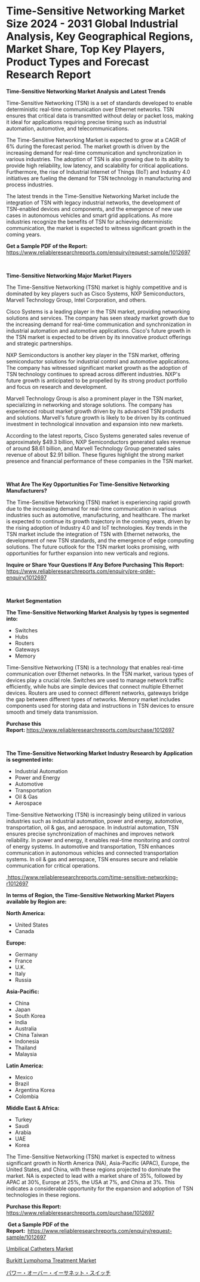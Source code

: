<p><h1>Time-Sensitive Networking Market Size 2024 - 2031 Global Industrial Analysis, Key Geographical Regions, Market Share, Top Key Players, Product Types and Forecast Research Report</h1></p><p><strong>Time-Sensitive Networking Market Analysis and Latest Trends</strong></p>
<p><p>Time-Sensitive Networking (TSN) is a set of standards developed to enable deterministic real-time communication over Ethernet networks. TSN ensures that critical data is transmitted without delay or packet loss, making it ideal for applications requiring precise timing such as industrial automation, automotive, and telecommunications.</p><p>The Time-Sensitive Networking Market is expected to grow at a CAGR of 6% during the forecast period. The market growth is driven by the increasing demand for real-time communication and synchronization in various industries. The adoption of TSN is also growing due to its ability to provide high reliability, low latency, and scalability for critical applications. Furthermore, the rise of Industrial Internet of Things (IIoT) and Industry 4.0 initiatives are fueling the demand for TSN technology in manufacturing and process industries.</p><p>The latest trends in the Time-Sensitive Networking Market include the integration of TSN with legacy industrial networks, the development of TSN-enabled devices and components, and the emergence of new use cases in autonomous vehicles and smart grid applications. As more industries recognize the benefits of TSN for achieving deterministic communication, the market is expected to witness significant growth in the coming years.</p></p>
<p><strong>Get a Sample PDF of the Report:&nbsp;</strong> <a href="https://www.reliableresearchreports.com/enquiry/request-sample/1012697">https://www.reliableresearchreports.com/enquiry/request-sample/1012697</a></p>
<p>&nbsp;</p>
<p><strong>Time-Sensitive Networking Major Market Players</strong></p>
<p><p>The Time-Sensitive Networking (TSN) market is highly competitive and is dominated by key players such as Cisco Systems, NXP Semiconductors, Marvell Technology Group, Intel Corporation, and others.</p><p>Cisco Systems is a leading player in the TSN market, providing networking solutions and services. The company has seen steady market growth due to the increasing demand for real-time communication and synchronization in industrial automation and automotive applications. Cisco's future growth in the TSN market is expected to be driven by its innovative product offerings and strategic partnerships.</p><p>NXP Semiconductors is another key player in the TSN market, offering semiconductor solutions for industrial control and automotive applications. The company has witnessed significant market growth as the adoption of TSN technology continues to spread across different industries. NXP's future growth is anticipated to be propelled by its strong product portfolio and focus on research and development.</p><p>Marvell Technology Group is also a prominent player in the TSN market, specializing in networking and storage solutions. The company has experienced robust market growth driven by its advanced TSN products and solutions. Marvell's future growth is likely to be driven by its continued investment in technological innovation and expansion into new markets.</p><p>According to the latest reports, Cisco Systems generated sales revenue of approximately $49.3 billion, NXP Semiconductors generated sales revenue of around $8.61 billion, and Marvell Technology Group generated sales revenue of about $2.91 billion. These figures highlight the strong market presence and financial performance of these companies in the TSN market.</p></p>
<p>&nbsp;</p>
<p><strong>What Are The Key Opportunities For Time-Sensitive Networking Manufacturers?</strong></p>
<p><p>The Time-Sensitive Networking (TSN) market is experiencing rapid growth due to the increasing demand for real-time communication in various industries such as automotive, manufacturing, and healthcare. The market is expected to continue its growth trajectory in the coming years, driven by the rising adoption of Industry 4.0 and IoT technologies. Key trends in the TSN market include the integration of TSN with Ethernet networks, the development of new TSN standards, and the emergence of edge computing solutions. The future outlook for the TSN market looks promising, with opportunities for further expansion into new verticals and regions.</p></p>
<p><strong>Inquire or Share Your Questions If Any Before Purchasing This Report:</strong> <a href="https://www.reliableresearchreports.com/enquiry/pre-order-enquiry/1012697">https://www.reliableresearchreports.com/enquiry/pre-order-enquiry/1012697</a></p>
<p>&nbsp;</p>
<p><strong>Market Segmentation</strong></p>
<p><strong>The Time-Sensitive Networking Market Analysis by types is segmented into:</strong></p>
<p><ul><li>Switches</li><li>Hubs</li><li>Routers</li><li>Gateways</li><li>Memory</li></ul></p>
<p><p>Time-Sensitive Networking (TSN) is a technology that enables real-time communication over Ethernet networks. In the TSN market, various types of devices play a crucial role. Switches are used to manage network traffic efficiently, while hubs are simple devices that connect multiple Ethernet devices. Routers are used to connect different networks, gateways bridge the gap between different types of networks. Memory market includes components used for storing data and instructions in TSN devices to ensure smooth and timely data transmission.</p></p>
<p><strong>Purchase this Report:&nbsp;</strong><a href="https://www.reliableresearchreports.com/purchase/1012697">https://www.reliableresearchreports.com/purchase/1012697</a></p>
<p>&nbsp;</p>
<p><strong>The Time-Sensitive Networking Market Industry Research by Application is segmented into:</strong></p>
<p><ul><li>Industrial Automation</li><li>Power and Energy</li><li>Automotive</li><li>Transportation</li><li>Oil & Gas</li><li>Aerospace</li></ul></p>
<p><p>Time-Sensitive Networking (TSN) is increasingly being utilized in various industries such as industrial automation, power and energy, automotive, transportation, oil & gas, and aerospace. In industrial automation, TSN ensures precise synchronization of machines and improves network reliability. In power and energy, it enables real-time monitoring and control of energy systems. In automotive and transportation, TSN enhances communication in autonomous vehicles and connected transportation systems. In oil & gas and aerospace, TSN ensures secure and reliable communication for critical operations.</p></p>
<p><a href="https://www.reliableresearchreports.com/time-sensitive-networking-r1012697">&nbsp;https://www.reliableresearchreports.com/time-sensitive-networking-r1012697</a></p>
<p><strong>In terms of Region, the Time-Sensitive Networking Market Players available by Region are:</strong></p>
<p>
    <p> <strong> North America: </strong>
        <ul>
            <li>United States</li>
            <li>Canada</li>
        </ul>
        </p> 
    <p> <strong> Europe: </strong>
        <ul>
            <li>Germany</li>
            <li>France</li>
            <li>U.K.</li>
            <li>Italy</li>
            <li>Russia</li>
        </ul>
        </p> 
    <p> <strong> Asia-Pacific: </strong>
        <ul>
            <li>China</li>
            <li>Japan</li>
            <li>South Korea</li>
            <li>India</li>
            <li>Australia</li>
            <li>China Taiwan</li>
            <li>Indonesia</li>
            <li>Thailand</li>
            <li>Malaysia</li>
        </ul>
        </p> 
    <p> <strong> Latin America: </strong>
        <ul>
            <li>Mexico</li>
            <li>Brazil</li>
            <li>Argentina Korea</li>
            <li>Colombia</li>
        </ul>
        </p> 
    <p> <strong> Middle East & Africa: </strong>
        <ul>
            <li>Turkey</li>
            <li>Saudi</li>
            <li>Arabia</li>
            <li>UAE</li>
            <li>Korea</li>
        </ul>
    </p>
    </p>
<p><p>The Time-Sensitive Networking (TSN) market is expected to witness significant growth in North America (NA), Asia-Pacific (APAC), Europe, the United States, and China, with these regions projected to dominate the market. NA is expected to lead with a market share of 35%, followed by APAC at 30%, Europe at 25%, the USA at 7%, and China at 3%. This indicates a considerable opportunity for the expansion and adoption of TSN technologies in these regions.</p></p>
<p><strong>Purchase this Report: </strong><a href="https://www.reliableresearchreports.com/purchase/1012697">https://www.reliableresearchreports.com/purchase/1012697</a></p>
<p>&nbsp;<strong>Get a Sample PDF of the Report:&nbsp;&nbsp;</strong><a href="https://www.reliableresearchreports.com/enquiry/request-sample/1012697">https://www.reliableresearchreports.com/enquiry/request-sample/1012697</a></p>
<p><strong></strong></p>
<p><p><a href="https://www.linkedin.com/pulse/umbilical-catheters-market-growth-outlook-from-2024-2031-projecting-s4nrf">Umbilical Catheters Market</a></p><p><a href="https://www.linkedin.com/pulse/burkitt-lymphoma-treatment-market-trends-analysis-opportunities-rhdac">Burkitt Lymphoma Treatment Market</a></p><p><a href="https://github.com/ycmtqqhvk3273/Market-Research-Report-List-3/blob/main/527225333648.md">パワー・オーバー・イーサネット・スイッチ</a></p></p>